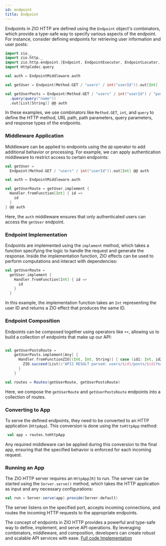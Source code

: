 ```yaml
---
id: endpoint
title: Endpoint
---
```


Endpoints in ZIO HTTP are defined using the `Endpoint` object's combinators, which provide a type-safe way to specify various aspects of the endpoint. For instance, consider defining endpoints for retrieving user information and user posts:

```scala mdoc:compile-only
import zio._
import zio.http._
import zio.http.endpoint.{Endpoint, EndpointExecutor, EndpointLocator, EndpointMiddleware}
import HttpCodec.query

val auth = EndpointMiddleware.auth

val getUser = Endpoint(Method.GET / "users" / int("userId")).out[Int]

val getUserPosts = Endpoint(Method.GET / "users" / int("userId") / "posts" / int("postId"))
  .query(query("name"))
  .out[List[String]] @@ auth
```

In these examples, we use combinators like `Method.GET`, `int`, and `query` to define the HTTP method, URL path, path parameters, query parameters, and response types of the endpoints.

### Middleware Application

Middleware can be applied to endpoints using the `@@` operator to add additional behavior or processing. For example, we can apply authentication middleware to restrict access to certain endpoints:

```scala mdoc:invisible
val getUser =
  Endpoint(Method.GET / "users" / int("userId")).out[Int] @@ auth

val auth = EndpointMiddleware.auth

val getUserRoute = getUser.implement {
  Handler.fromFunction[Int] { id =>
    id
  }
} @@ auth
```

Here, the `auth` middleware ensures that only authenticated users can access the `getUser` endpoint.

### Endpoint Implementation

Endpoints are implemented using the `implement` method, which takes a function specifying the logic to handle the request and generate the response. Inside the implementation function, ZIO effects can be used to perform computations and interact with dependencies:

```scala
val getUserRoute =
  getUser.implement {
    Handler.fromFunction[Int] { id =>
      id
    }
  }
```

In this example, the implementation function takes an `Int` representing the user ID and returns a ZIO effect that produces the same ID.

### Endpoint Composition

Endpoints can be composed together using operators like `++`, allowing us to build a collection of endpoints that make up our API:

```scala mdoc:invisible

val getUserPostsRoute =
    getUserPosts.implement[Any] {
      Handler.fromFunctionZIO[(Int, Int, String)] { case (id1: Int, id2: Int, query: String) =>
        ZIO.succeed(List(s"API2 RESULT parsed: users/$id1/posts/$id2?name=$query"))
      }
    }

val routes = Routes(getUserRoute, getUserPostsRoute)
```

Here, we compose the `getUserRoute` and `getUserPostsRoute` endpoints into a collection of routes.

### Converting to App

To serve the defined endpoints, they need to be converted to an HTTP application (`HttpApp`). This conversion is done using the `toHttpApp` method:

```scala mdoc:invisible
 val app = routes.toHttpApp
```

Any required middleware can be applied during this conversion to the final app, ensuring that the specified behavior is enforced for each incoming request.

### Running an App

The ZIO HTTP server requires an `HttpApp[R]` to run. The server can be started using the `Server.serve()` method, which takes the HTTP application as input and any necessary configurations:

```scala 
val run = Server.serve(app).provide(Server.default)
```

The server listens on the specified port, accepts incoming connections, and routes the incoming HTTP requests to the appropriate endpoints.

The concept of endpoints in ZIO HTTP provides a powerful and type-safe way to define, implement, and serve API operations. By leveraging combinators, middleware, and composition, developers can create robust and scalable API services with ease. [Full code Implementation](https://github.com/zio/zio-http/blob/main/zio-http-example/src/main/scala/example/EndpointExamples.scala)